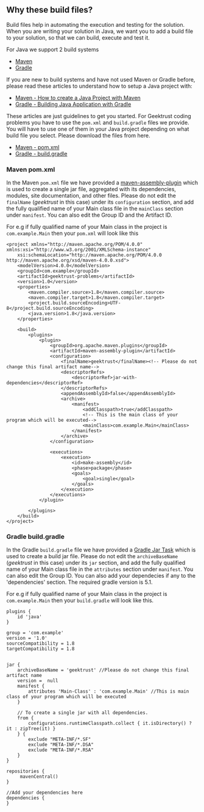 ## Why these build files?

Build files help in automating the execution and testing for the solution. When you are writing your solution in Java, we want you to add a build file to your solution, so that we can build, execute and test it.

For Java we support 2 build systems
* [Maven](http://maven.apache.org/)
* [Gradle](https://gradle.org/)

If you are new to build systems and have not used Maven or Gradle before, please read these articles to understand how to setup a Java project with:
* [Maven - How to create a Java Project with Maven](https://www.mkyong.com/maven/how-to-create-a-java-project-with-maven/)
* [Gradle - Building Java Application with Gradle](https://guides.gradle.org/building-java-applications/)

These articles are just guidelines to get you started. For Geektrust coding problems you have to use the `pom.xml` and `build.gradle` files we provide. You will have to use one of them in your Java project depending on what build file you select. Please download the files from here.
* [Maven -  pom.xml](https://raw.githubusercontent.com/geektrust/coding-problem-artefacts/master/build-files/java/pom.xml)
* [Gradle - build.gradle](https://raw.githubusercontent.com/geektrust/coding-problem-artefacts/master/build-files/java/build.gradle)


### Maven pom.xml

In the Maven `pom.xml` file we have provided a [maven-assembly-plugin](https://maven.apache.org/plugins/maven-assembly-plugin/) which is used to create a single jar file, aggregated with its dependencies, modules, site documentation, and other files. Please do not edit the `finalName` (*geektrust* in this case) under its `configuration` section, and add the fully qualified name of your Main class file in the `mainClass` section under `manifest`. You can also edit the Group ID and the Artifact ID.

For e.g if fully qualified name of your Main class in the project is `com.example.Main` then your `pom.xml` will look like this 
```
<project xmlns="http://maven.apache.org/POM/4.0.0" xmlns:xsi="http://www.w3.org/2001/XMLSchema-instance"
	xsi:schemaLocation="http://maven.apache.org/POM/4.0.0 http://maven.apache.org/xsd/maven-4.0.0.xsd">
	<modelVersion>4.0.0</modelVersion>
	<groupId>com.example</groupId>
	<artifactId>geektrust-problems</artifactId>
	<version>1.0</version>
	<properties>
		<maven.compiler.source>1.8</maven.compiler.source>
		<maven.compiler.target>1.8</maven.compiler.target>
		<project.build.sourceEncoding>UTF-8</project.build.sourceEncoding>
		<java.version>1.8</java.version>
	</properties>

	<build>
		<plugins>
			<plugin>
				<groupId>org.apache.maven.plugins</groupId>
				<artifactId>maven-assembly-plugin</artifactId>
				<configuration>
					<finalName>geektrust</finalName><!-- Please do not change this final artifact name-->
					<descriptorRefs>
						<descriptorRef>jar-with-dependencies</descriptorRef>
					</descriptorRefs>
					<appendAssemblyId>false</appendAssemblyId>
					<archive>
						<manifest>
							<addClasspath>true</addClasspath>
							<!-- This is the main class of your program which will be executed-->
							<mainClass>com.example.Main</mainClass>
						</manifest>
					</archive>
				</configuration>

				<executions>
					<execution>
						<id>make-assembly</id>
						<phase>package</phase>
						<goals>
							<goal>single</goal>
						</goals>
					</execution>
				</executions>
			</plugin>

		</plugins>
	</build>
</project>
```

### Gradle build.gradle

In the Gradle `build.gradle` file we have provided a [Gradle Jar Task](https://docs.gradle.org/current/dsl/org.gradle.api.tasks.bundling.Jar.html) which is used to create a build jar file. Please do not edit the `archiveBaseName` (*geektrust* in this case) under its `jar` section, and add the fully qualified name of your Main class file in the `attributes` section under `manifest`. You can also edit the Group ID. You can also add your dependecies if any to the 'dependencies' section. 
The required gradle version is 5.1.

For e.g if fully qualified name of your Main class in the project is `com.example.Main` then your `build.gradle` will look like this.

```
plugins {
    id 'java'
}

group = 'com.example'
version = '1.0'
sourceCompatibility = 1.8
targetCompatibility = 1.8


jar {
    archiveBaseName = 'geektrust' //Please do not change this final artifact name
    version =  null
    manifest {
        attributes 'Main-Class' : 'com.example.Main' //This is main class of your program which will be executed
    }

	// To create a single jar with all dependencies.
    from {
        configurations.runtimeClasspath.collect { it.isDirectory() ? it : zipTree(it) }
    } {
        exclude "META-INF/*.SF"
        exclude "META-INF/*.DSA"
        exclude "META-INF/*.RSA"
    }
}

repositories {
     mavenCentral()
}

//Add your dependencies here
dependencies {
}

```
